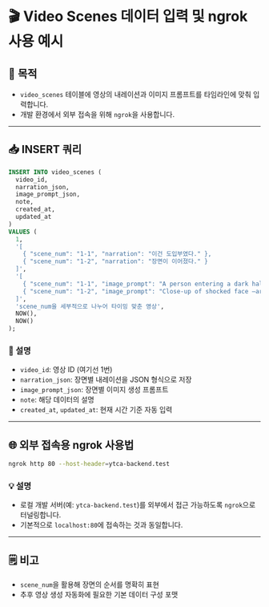 # 🎬 Video Scenes 데이터 입력 및 ngrok 사용 예시

## 📌 목적
- `video_scenes` 테이블에 영상의 내레이션과 이미지 프롬프트를 타임라인에 맞춰 입력합니다.
- 개발 환경에서 외부 접속을 위해 `ngrok`을 사용합니다.

---

## 📥 INSERT 쿼리

```sql
INSERT INTO video_scenes (
  video_id,
  narration_json,
  image_prompt_json,
  note,
  created_at,
  updated_at
)
VALUES (
  1,
  '[
    { "scene_num": "1-1", "narration": "이건 도입부였다." },
    { "scene_num": "1-2", "narration": "장면이 이어졌다." }
  ]',
  '[
    { "scene_num": "1-1", "image_prompt": "A person entering a dark hallway —ar 16:9 cinematic" },
    { "scene_num": "1-2", "image_prompt": "Close-up of shocked face —ar 16:9 dramatic lighting" }
  ]',
  'scene_num을 세부적으로 나누어 타이밍 맞춘 영상',
  NOW(),
  NOW()
);
```

### 🧾 설명
- `video_id`: 영상 ID (여기선 1번)
- `narration_json`: 장면별 내레이션을 JSON 형식으로 저장
- `image_prompt_json`: 장면별 이미지 생성 프롬프트
- `note`: 해당 데이터의 설명
- `created_at`, `updated_at`: 현재 시간 기준 자동 입력

---

## 🌐 외부 접속용 ngrok 사용법

```bash
ngrok http 80 --host-header=ytca-backend.test
```

### 💡 설명
- 로컬 개발 서버(예: `ytca-backend.test`)를 외부에서 접근 가능하도록 `ngrok`으로 터널링합니다.
- 기본적으로 `localhost:80`에 접속하는 것과 동일합니다.

---

## 🗒️ 비고
- `scene_num`을 활용해 장면의 순서를 명확히 표현
- 추후 영상 생성 자동화에 필요한 기본 데이터 구성 포맷
